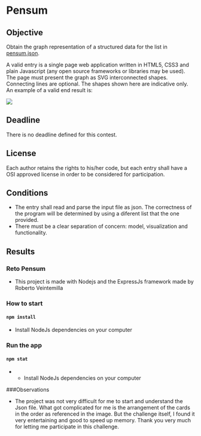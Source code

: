 # Pensum

## Objective
Obtain the graph representation of a structured data for the list in [pensum.json](https://gitlab.com/jmpelaez/reto-pensum/-/raw/main/curso1.json).

A valid entry is a single page web application written in HTML5, CSS3 and plain Javascript (any open source frameworks or libraries may be used). The page must present the graph as SVG interconnected shapes. Connecting lines are optional. The shapes shown here are indicative only. An example of a valid end result is:

![](/image/curso1.png)

## Deadline
There is no deadline defined for this contest.

## License
Each author retains the rights to his/her code, but each entry shall have a OSI approved license in order to be considered for participation.

## Conditions
- The entry shall read and parse the input file as json. The correctness of the program will be determined by using a diferent list that the one provided.
- There must be a clear separation of concern: model, visualization and functionality.

## Results

### Reto Pensum
- This project is made with Nodejs and the ExpressJs framework made by Roberto Veintemilla

### How to start
#### `npm install`
- Install NodeJs dependencies on your computer
### Run the app 

#### `npm stat`
- - Install NodeJs dependencies on your computer

###Observations

- The project was not very difficult for me to start and understand the Json file. What got complicated for me is the arrangement of the cards in the order as referenced in the image.
But the challenge itself, I found it very entertaining and good to speed up memory. Thank you very much for letting me participate in this challenge.